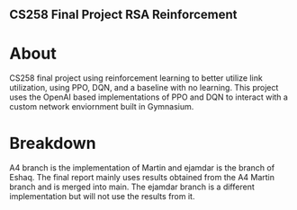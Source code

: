 ## CS258 Final Project RSA Reinforcement 

# About
CS258 final project using reinforcement learning to better utilize link utilization, using PPO, DQN, and a baseline with no learning. This project uses the OpenAI based implementations of PPO and DQN to interact with a custom network enviornment built in Gymnasium. 
# Breakdown
A4 branch is the implementation of Martin and ejamdar is the branch of Eshaq. The final report mainly uses results obtained from the A4 Martin branch and is merged into main. The ejamdar branch is a different implementation but will not use the results from it. 
